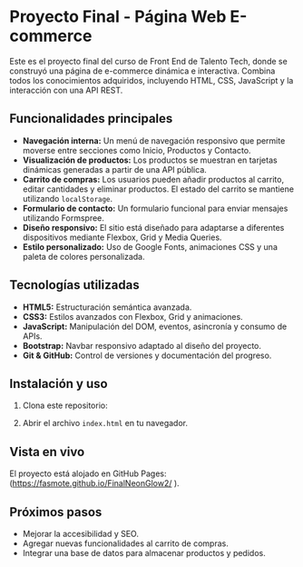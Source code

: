 
# Proyecto Final - Página Web E-commerce

Este es el proyecto final del curso de Front End de Talento Tech, donde se construyó una página de e-commerce dinámica e interactiva. Combina todos los conocimientos adquiridos, incluyendo HTML, CSS, JavaScript y la interacción con una API REST.

## Funcionalidades principales

- **Navegación interna:** Un menú de navegación responsivo que permite moverse entre secciones como Inicio, Productos y Contacto.
- **Visualización de productos:** Los productos se muestran en tarjetas dinámicas generadas a partir de una API pública.
- **Carrito de compras:** Los usuarios pueden añadir productos al carrito, editar cantidades y eliminar productos. El estado del carrito se mantiene utilizando `localStorage`.
- **Formulario de contacto:** Un formulario funcional para enviar mensajes utilizando Formspree.
- **Diseño responsivo:** El sitio está diseñado para adaptarse a diferentes dispositivos mediante Flexbox, Grid y Media Queries.
- **Estilo personalizado:** Uso de Google Fonts, animaciones CSS y una paleta de colores personalizada.

## Tecnologías utilizadas

- **HTML5:** Estructuración semántica avanzada.
- **CSS3:** Estilos avanzados con Flexbox, Grid y animaciones.
- **JavaScript:** Manipulación del DOM, eventos, asincronía y consumo de APIs.
- **Bootstrap:** Navbar responsivo adaptado al diseño del proyecto.
- **Git & GitHub:** Control de versiones y documentación del progreso.

## Instalación y uso

1. Clona este repositorio:
   
2. Abrir el archivo `index.html` en tu navegador.

## Vista en vivo

El proyecto está alojado en GitHub Pages: (https://fasmote.github.io/FinalNeonGlow2/
).

## Próximos pasos

- Mejorar la accesibilidad y SEO.
- Agregar nuevas funcionalidades al carrito de compras.
- Integrar una base de datos para almacenar productos y pedidos.


